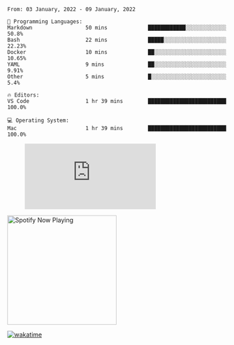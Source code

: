<!--START_SECTION:waka-->
```text
From: 03 January, 2022 - 09 January, 2022

💬 Programming Languages: 
Markdown                 50 mins             ████████████░░░░░░░░░░░░░   50.8% 
Bash                     22 mins             █████░░░░░░░░░░░░░░░░░░░░   22.23% 
Docker                   10 mins             ██░░░░░░░░░░░░░░░░░░░░░░░   10.65% 
YAML                     9 mins              ██░░░░░░░░░░░░░░░░░░░░░░░   9.91% 
Other                    5 mins              █░░░░░░░░░░░░░░░░░░░░░░░░   5.4%

🔥 Editors: 
VS Code                  1 hr 39 mins        █████████████████████████   100.0%

💻 Operating System: 
Mac                      1 hr 39 mins        █████████████████████████   100.0%

```


<!--END_SECTION:waka-->

<figure><embed src="https://wakatime.com/share/@gregnrobinson/001c6d31-0c95-44f9-b6d7-9fd705354f62.svg"></embed></figure>

[<img src="https://spotify-playing-gregnrobinson.vercel.app/api/spotify/?background_color=transparent&border_color=transparent" alt="Spotify Now Playing" width="250" />](https://open.spotify.com/user/gregnrobinson-ca)

[![wakatime](https://wakatime.com/badge/user/37718f76-572e-4513-b2c5-41c4d93d287a.svg)](https://wakatime.com/@37718f76-572e-4513-b2c5-41c4d93d287a)



